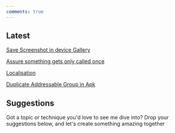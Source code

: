 ```yaml
---
comments: true
---
```


## Latest

[Save Screenshot in device Gallery](SaveScreenshotsInDeviceGallery.md)

[Assure something gets only called once](EnableFunctionCallOnlyOnce.md)

[Localisation](Localisation.md)

[Duplicate Addressable Group in Apk](DuplicateAdressableGroupInApk.md)

## Suggestions

Got a topic or technique you'd love to see me dive into? Drop your suggestions below, and let's create something amazing together
